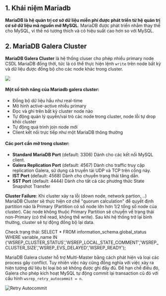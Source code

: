 ## 1. Khái niệm Mariadb
**MariaDB là hệ quản trị cơ sở dữ liệu miễn phí được phát triển từ hệ quản trị cơ sở dữ liệu mã nguồn mở MySQL**. MariaDB được phát triển nhằm thay thế cho MySQL, vì thế nó tương thích và có hiệu suất cao hơn so với MySQL. 

## 2. MariaDB Galera Cluster

**MariaDB Galera Cluster** là hệ thống cluser cho phép nhiều primary node CSDL MariaDB đồng thời, tức là có thể thực hiện lệnh `write` trên node bất kỳ và dữ liệu được đồng bộ cho các node khác trong cluster. 


![](https://thomasknierim.com/images/galera-cluster.png)

#### Một số tính năng của Mariadb galera cluster:
-   Đồng bộ dữ liệu hầu như real-time
-   Mô hình active-active nhiều primary
-   Đọc và ghi trên bất kỳ cluster node nào
-   Tự động quản lý quyền/vai trò các node trong cluster, node lỗi tự drop khỏi cluster
-   Tự động quá trình join node mới
-   Client kết nối trực tiếp như một MariaDB thông thường

#### Các port cần mở trong cluster:
-   **Standard MariaDB Port**  (default: 3306) Dành cho các kết nối MySQL client.
-   **Galera Replication Port**  (default: 4567) Dành cho traffic truy cập replication Galera, sử dụng cả truyền tải UDP và TCP trên cổng này.
-   **IST Port**  (default: 4568) Dành cho chuyển trạng thái tăng dần.
-   **SST Port**  (default: 4444) Dành cho tất cả các phương thức  State Snapshot Transfer

**Cluster Failure**: Khi cluster xảy ra lỗi (down node, network partion, ..) MariaDB Cluster sẽ thực hiện cơ chế "quorum calculation" để quyết định partition nào là Primary (Partition có số node lớn hơn 1/2 tổng số node của cluster). Các node không thuộc Primary Partition sẽ chuyển về trạng thái non-Primary (có thể read, không thể write). Sau khi hệ thống trở lại bình thường, cluster sẽ tự động đồng bộ lại data.

Check trạng thái: 
    SELECT * FROM information_schema.global_status WHERE variable_name IN ('WSREP_CLUSTER_STATUS','WSREP_LOCAL_STATE_COMMENT','WSREP_CLUSTER_SIZE','WSREP_EVS_DELAYED','WSREP_READY');

MariaDB Galera cluster hỗ trợ Multi-Master bằng cách phát hiện và loại các process gây conflict. Tuy nhiên việc này cũng đồng nghĩa với việc xảy ra hiện tượng dữ liệu bị loại bỏ sẽ không được ghi đầy đủ. Để hạn chế điều đó, Galera  cho phép kích hoạt MySQL tự động commit lại transaction cũ đó với cấu hình `wsrep_retry_autocommit = n`.

![Retry Autocommit](https://drive.google.com/uc?id=0B05rqFCwNCjkSU1tc0lsMUQtYzQ&export=download)

